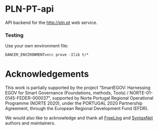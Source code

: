 
# PLN-PT-api

API backend for the http://pln.pt web service.

### Testing

Use your own environment file:

    DANCER_ENVIRONMENT=nrc prove -Ilib t/*

# Acknowledgements

This work is partially supported by the project “SmartEGOV: Harnessing EGOV for Smart Governance (Foundations, methods, Tools) / NORTE-01-0145-FEDER-000037”,
supported by Norte Portugal Regional Operational Programme (NORTE 2020),
under the PORTUGAL 2020 Partnership Agreement, through the European Regional
Development Fund (EFDR).

We would also like to acknowledge and thank all [FreeLing](http://nlp.lsi.upc.edu/freeling/index.php/) and [SyntaxNet](https://github.com/tensorflow/models/tree/master/research/syntaxnet) authors and maintainers.
